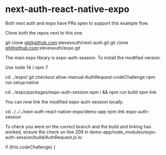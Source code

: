 # next-auth-react-native-expo

Both next auth and expo have PRs open to support this example flow.

Clone both the repos next to this one.

git clone git@github.com:stevesouth/next-auth.git
git clone git@github.com:stevesouth/expo.git

The main expo library is expo-auth-session. To install the modified version.

Use node 14 / npm 7.

cd ../expo/
git checkout allow-manual-AuthRequest-codeChallenge
npm run setup:native

cd ../expo/packages/expo-auth-session
npm i && npm run build
npm link

You can now link the modified expo-auth-session locally.

cd ../../../next-auth-react-native-expo/demo-app
npm link expo-auth-session

To check you were on the correct branch and the build and linking has worked, ensure the check on line 209 in demo-app/node_modules/expo-auth-session/build/AuthRequest.js is:

if (this.codeChallenge) {
